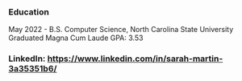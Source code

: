 ### Education
May 2022 - B.S. Computer Science, North Carolina State University
           Graduated Magna Cum Laude
           GPA: 3.53

### LinkedIn: https://www.linkedin.com/in/sarah-martin-3a35351b6/
